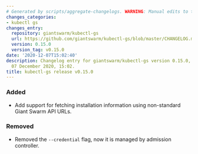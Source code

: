 ```yaml
---
# Generated by scripts/aggregate-changelogs. WARNING: Manual edits to this files will be overwritten.
changes_categories:
- kubectl gs
changes_entry:
  repository: giantswarm/kubectl-gs
  url: https://github.com/giantswarm/kubectl-gs/blob/master/CHANGELOG.md#0150---2020-12-07
  version: 0.15.0
  version_tag: v0.15.0
date: '2020-12-07T15:02:40'
description: Changelog entry for giantswarm/kubectl-gs version 0.15.0, published on
  07 December 2020, 15:02.
title: kubectl-gs release v0.15.0
---
```


### Added
- Add support for fetching installation information using non-standard Giant Swarm API URLs.
### Removed
- Removed the `--credential` flag, now it is managed by admission controller.
